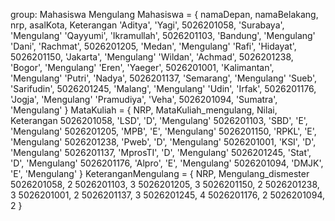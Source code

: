  group: Mahasiswa Mengulang
 Mahasiswa = {
 namaDepan, namaBelakang, nrp, asalKota, Keterangan
 'Aditya', 'Yagi', 5026201058, 'Surabaya', 'Mengulang'
 'Qayyumi', 'Ikramullah', 5026201103, 'Bandung', 'Mengulang'
 'Dani', 'Rachmat', 5026201205, 'Medan', 'Mengulang'
 'Rafi', 'Hidayat', 5026201150, 'Jakarta', 'Mengulang'
 'Wildan', 'Achmad', 5026201238, 'Bogor', 'Mengulang'
 'Eren', 'Yaeger', 5026201001, 'Kalimantan', 'Mengulang'
 'Putri', 'Nadya', 5026201137, 'Semarang', 'Mengulang'
 'Sueb', 'Sarifudin', 5026201245, 'Malang', 'Mengulang'
 'Udin', 'Irfak', 5026201176, 'Jogja', 'Mengulang'
 'Pramudiya', 'Veha', 5026201094, 'Sumatra', 'Mengulang'
 }
 MataKuliah = {
 NRP, MataKuliah_mengulang, Nilai, Keterangan
 5026201058, 'LSD', 'D', 'Mengulang'
 5026201103, 'SBD', 'E', 'Mengulang'
 5026201205, 'MPB', 'E', 'Mengulang'
 5026201150, 'RPKL', 'E', 'Mengulang'
 5026201238, 'Pweb', 'D', 'Mengulang'
 5026201001, 'KSI', 'D', 'Mengulang'
 5026201137, 'MprosTI', 'D', 'Mengulang'
 5026201245, 'Stat', 'D', 'Mengulang'
 5026201176, 'Alpro', 'E', 'Mengulang'
 5026201094, 'DMJK', 'E', 'Mengulang'
 }
 KeteranganMengulang = {
 NRP, Mengulang_dismester
 5026201058, 2
 5026201103, 3
 5026201205, 3
 5026201150, 2
 5026201238, 3
 5026201001, 2
 5026201137, 3
 5026201245, 4
 5026201176, 2
 5026201094, 2
 }
